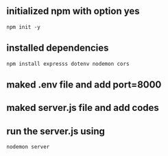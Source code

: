 ## initialized npm with option yes
`npm init -y` 

## installed dependencies
`npm install expresss dotenv nodemon cors `

## maked .env file and add port=8000

## maked server.js file and add codes

## run the server.js using
`nodemon server` 
